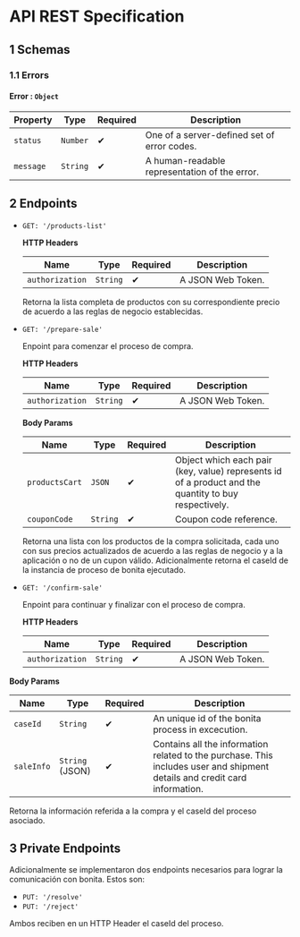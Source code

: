 # API REST Specification

## 1 Schemas

### 1.1 Errors

#### Error : `Object`

| Property  | Type     | Required | Description                                   |
| --------- | -------- | -------- | --------------------------------------------- |
| `status`  | `Number` | ✔        | One of a server-defined set of error codes.   |
| `message` | `String` | ✔        | A human-readable representation of the error. |

## 2 Endpoints

- `GET: '/products-list'`

  **HTTP Headers**

  | Name            | Type     | Required | Description       |
  | --------------- | -------- | -------- | ----------------- |
  | `authorization` | `String` | ✔        | A JSON Web Token. |

  Retorna la lista completa de productos con su correspondiente precio de acuerdo a las reglas de negocio establecidas.

* `GET: '/prepare-sale'`

  Enpoint para comenzar el proceso de compra.

  **HTTP Headers**

  | Name            | Type     | Required | Description       |
  | --------------- | -------- | -------- | ----------------- |
  | `authorization` | `String` | ✔        | A JSON Web Token. |

  **Body Params**

  | Name           | Type     | Required | Description                                                                                          |
  | -------------- | -------- | -------- | ---------------------------------------------------------------------------------------------------- |
  | `productsCart` | `JSON`   | ✔        | Object which each pair (key, value) represents id of a product and the quantity to buy respectively. |
  | `couponCode`   | `String` | ✔        | Coupon code reference.                                                                               |

  Retorna una lista con los productos de la compra solicitada, cada uno con sus precios actualizados de acuerdo a las reglas de negocio y a la aplicación o no de un cupon válido. Adicionalmente retorna el caseId de la instancia de proceso de bonita ejecutado.

* `GET: '/confirm-sale'`

  Enpoint para continuar y finalizar con el proceso de compra.

  **HTTP Headers**

  | Name            | Type     | Required | Description       |
  | --------------- | -------- | -------- | ----------------- |
  | `authorization` | `String` | ✔        | A JSON Web Token. |

**Body Params**

| Name       | Type            | Required | Description                                                                                                                |
| ---------- | --------------- | -------- | -------------------------------------------------------------------------------------------------------------------------- |
| `caseId`   | `String`        | ✔        | An unique id of the bonita process in excecution.                                                                          |
| `saleInfo` | `String` (JSON) | ✔        | Contains all the information related to the purchase. This includes user and shipment details and credit card information. |

Retorna la información referida a la compra y el caseId del proceso asociado.

## 3 Private Endpoints

Adicionalmente se implementaron dos endpoints necesarios para lograr la comunicación con bonita. Estos son:

- `PUT: '/resolve'`
- `PUT: '/reject'`

Ambos reciben en un HTTP Header el caseId del proceso.
